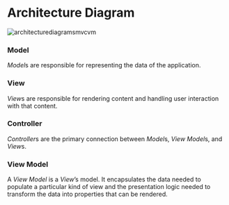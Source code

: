 # Architecture Diagram

![architecturediagramsmvcvm](https://user-images.githubusercontent.com/16432044/41361406-f5b5c55c-6efc-11e8-886c-bcd3adbd7294.png)

### Model
*Model*s are responsible for representing the data of the application.

### View
*View*s are responsible for rendering content and handling user interaction with that content.

### Controller
*Controller*s are the primary connection between *Model*s, *View Model*s, and *View*s.

### View Model
A *View Model* is a *View*’s model. It encapsulates the data needed to populate a particular kind of view and the presentation logic needed to transform the data into properties that can be rendered.
